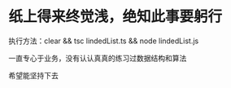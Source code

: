 # 纸上得来终觉浅，绝知此事要躬行

执行方法：clear && tsc lindedList.ts && node lindedList.js

一直专心于业务，没有认认真真的练习过数据结构和算法

希望能坚持下去